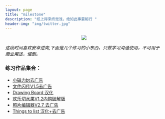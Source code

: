 ```yaml
---
layout: page
title: "milestone"
description: "纸上得来终觉浅，绝知此事要躬行 "
header-img: "img/twitter.jpg"
---
```



<center>
    <p><img src="http://img2.touxiang.cn/file/20160125/93e998bc10a9f02b91dea30d1ed6d4bf.jpg" align="center"></p>
</center>

*这段时间喜欢安卓逆向,下面是几个练习的小东西，只做学习沟通使用，不可用于商业用途，侵删。*
### 练习作品集合：

- [小磁力bt去广告](https://t.cn/Rp4eWGi)
- [文件闪传V1.5去广告](https://t.cn/Rp4DZOk)    
- [Drawing Board 汉化](https://t.cn/Rp4Da99)  
- [欢乐切水果V1.2内购破解版](https://t.cn/RpOXDjs)
- [照片编辑器V2.7 去广告](https://t.cn/RpO15Je)
- [Things  to list 汉化+去广告](https://t.cn/RpO1C5k)
 






